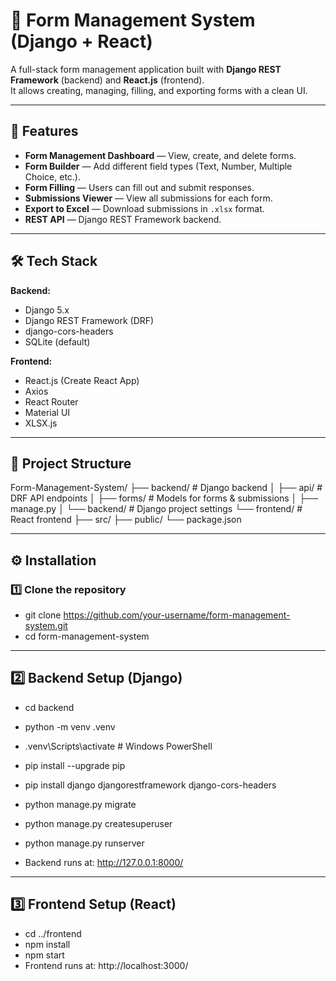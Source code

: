 # 📝 Form Management System (Django + React)

A full-stack form management application built with **Django REST Framework** (backend) and **React.js** (frontend).  
It allows creating, managing, filling, and exporting forms with a clean UI.

---

## 🚀 Features

- **Form Management Dashboard** — View, create, and delete forms.
- **Form Builder** — Add different field types (Text, Number, Multiple Choice, etc.).
- **Form Filling** — Users can fill out and submit responses.
- **Submissions Viewer** — View all submissions for each form.
- **Export to Excel** — Download submissions in `.xlsx` format.
- **REST API** — Django REST Framework backend.

---

## 🛠 Tech Stack

**Backend:**
- Django 5.x
- Django REST Framework (DRF)
- django-cors-headers
- SQLite (default)

**Frontend:**
- React.js (Create React App)
- Axios
- React Router
- Material UI
- XLSX.js

---


## 📂 Project Structure

Form-Management-System/
├── backend/ # Django backend
│ ├── api/ # DRF API endpoints
│ ├── forms/ # Models for forms & submissions
│ ├── manage.py
│ └── backend/ # Django project settings
└── frontend/ # React frontend
├── src/
├── public/
└── package.json



---

## ⚙️ Installation

### 1️⃣ Clone the repository

- git clone https://github.com/your-username/form-management-system.git
- cd form-management-system

---

## 2️⃣ Backend Setup (Django)

- cd backend
- python -m venv .venv
- .venv\Scripts\activate    # Windows PowerShell
- pip install --upgrade pip
- pip install django djangorestframework django-cors-headers
- python manage.py migrate
- python manage.py createsuperuser
- python manage.py runserver

- Backend runs at: http://127.0.0.1:8000/

---

## 3️⃣ Frontend Setup (React)

- cd ../frontend
- npm install
- npm start
- Frontend runs at: http://localhost:3000/
